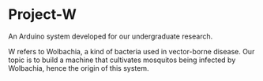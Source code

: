 # Project-W
An Arduino system developed for our undergraduate research.

W refers to Wolbachia, a kind of bacteria used in vector-borne disease. Our topic is to build a machine that cultivates mosquitos being infected by Wolbachia, hence the origin of this system.
